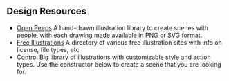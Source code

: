 ## Design Resources

- [Open Peeps](https://www.openpeeps.com/) A hand-drawn illustration library to create scenes with people, with each drawing made available in PNG or SVG format.
- [Free Illustrations](https://freeillustrations.xyz/) A directory of various free illustration sites with info on license, file types, etc
- [Control](https://control.rocks//) Big library of illustrations with customizable style and action types. Use the constructor below to create a scene that you are looking for.
